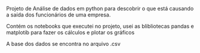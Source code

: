 Projeto de Análise de dados em python para descobrir o que está causando a saída dos funcionários de uma empresa.

Contém os notebooks que executei no projeto, usei as blibliotecas pandas e matplotib para fazer os cálculos e plotar os gráficos

A base dos dados se encontra no arquivo .csv
